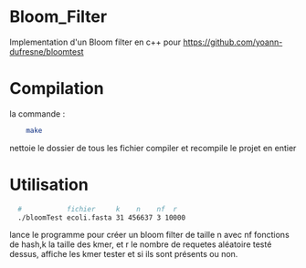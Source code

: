 # Bloom_Filter
Implementation d'un Bloom filter en c++ pour https://github.com/yoann-dufresne/bloomtest

# Compilation
la commande :
```bash
    make
```
nettoie le dossier de tous les fichier compiler et recompile le projet en entier

# Utilisation

```bash
  #           fichier     k    n    nf  r
  ./bloomTest ecoli.fasta 31 456637 3 10000
```
lance le programme pour créer un bloom filter de taille n avec nf fonctions de hash,k la taille des kmer, et r le nombre de requetes aléatoire testé dessus,
affiche les kmer tester et si ils sont présents ou non.
